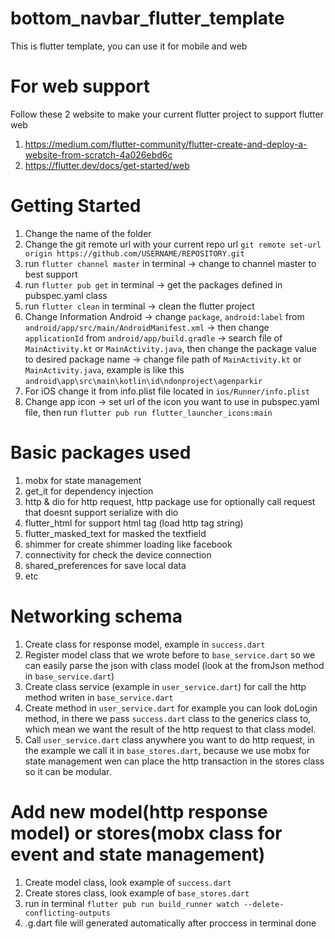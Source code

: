 # bottom_navbar_flutter_template

This is flutter template, you can use it for mobile and web

# For web support

Follow these 2 website to make your current flutter project to support flutter web
1. https://medium.com/flutter-community/flutter-create-and-deploy-a-website-from-scratch-4a026ebd6c
2. https://flutter.dev/docs/get-started/web

# Getting Started

1. Change the name of the folder
2. Change the git remote url with your current repo url `git remote set-url origin https://github.com/USERNAME/REPOSITORY.git`
3. run `flutter channel master` in terminal -> change to channel master to best support
4. run `flutter pub get` in terminal -> get the packages defined in pubspec.yaml class
5. run `flutter clean` in terminal -> clean the flutter project
6. Change Information Android -> change `package`, `android:label` from `android/app/src/main/AndroidManifest.xml` -> then change `applicationId` from `android/app/build.gradle` -> search file of `MainActivity.kt` or `MainActivity.java`, then change the package value to desired package name -> change file path of `MainActivity.kt` or `MainActivity.java`, example is like this `android\app\src\main\kotlin\id\ndonproject\agenparkir`
7. For iOS change it from info.plist file located in `ios/Runner/info.plist`
7. Change app icon -> set url of the icon you want to use in pubspec.yaml file, then run `flutter pub run flutter_launcher_icons:main`

# Basic packages used

1. mobx for state management
2. get_it for dependency injection
3. http & dio for http request, http package use for optionally call request that doesnt support serialize with dio
4. flutter_html for support html tag (load http tag string)
5. flutter_masked_text for masked the textfield
6. shimmer for create shimmer loading like facebook
7. connectivity for check the device connection
8. shared_preferences for save local data
9. etc

# Networking schema

1. Create class for response model, example in `success.dart`
2. Register model class that we wrote before to `base_service.dart` so we can easily parse the json with class model (look at the fromJson method in `base_service.dart`) 
3. Create class service (example in `user_service.dart`) for call the http method writen in `base_service.dart`
4. Create method in `user_service.dart` for example you can look doLogin method, in there we pass `success.dart` class to the generics class to, which mean we want the result of the http request to that class model.
5. Call `user_service.dart` class anywhere you want to do http request, in the example we call it in `base_stores.dart`, because we use mobx for state management wen can place the http transaction in the stores class so it can be modular.

# Add new model(http response model) or stores(mobx class for event and state management)

1. Create model class, look example of `success.dart`
2. Create stores class, look example of `base_stores.dart`
3. run in terminal `flutter pub run build_runner watch --delete-conflicting-outputs`
4. .g.dart file will generated automatically after proccess in terminal done
